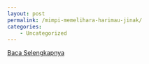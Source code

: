 ```yaml
---
layout: post
permalink: /mimpi-memelihara-harimau-jinak/
categories:
    - Uncategorized
---
```


[Baca Selengkapnya](/06)